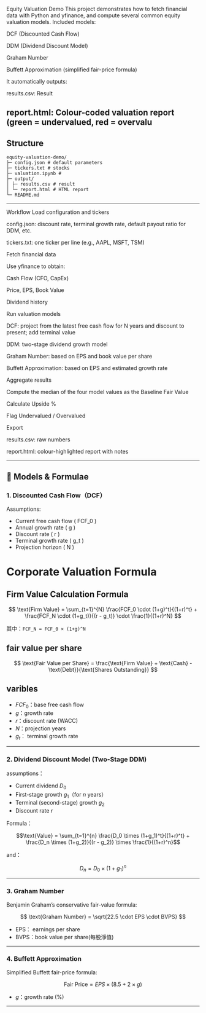 Equity Valuation Demo
This project demonstrates how to fetch financial data with Python and yfinance, and compute several common equity valuation models.
Included models:

DCF (Discounted Cash Flow)

DDM (Dividend Discount Model)

Graham Number

Buffett Approximation (simplified fair-price formula)

It automatically outputs:

results.csv: Result

report.html: Colour-coded valuation report (green = undervalued, red = overvalu
---

## Structure
```
equity-valuation-demo/
├─ config.json # default parameters
├─ tickers.txt # stocks
├─ valuation.ipynb # 
├─ output/
│ ├─ results.csv # result
│ └─ report.html # HTML report
└─ README.md 
```



---

Workflow
Load configuration and tickers

config.json: discount rate, terminal growth rate, default payout ratio for DDM, etc.

tickers.txt: one ticker per line (e.g., AAPL, MSFT, TSM)

Fetch financial data

Use yfinance to obtain:

Cash Flow (CFO, CapEx)

Price, EPS, Book Value

Dividend history

Run valuation models

DCF: project from the latest free cash flow for N years and discount to present; add terminal value

DDM: two-stage dividend growth model

Graham Number: based on EPS and book value per share

Buffett Approximation: based on EPS and estimated growth rate

Aggregate results

Compute the median of the four model values as the Baseline Fair Value

Calculate Upside %

Flag Undervalued / Overvalued

Export

results.csv: raw numbers

report.html: colour-highlighted report with notes


---

## 📐 Models & Formulae

### 1. Discounted Cash Flow（DCF）
Assumptions:
- Current free cash flow \( FCF_0 \)
- Annual growth rate \( g \)
- Discount rate \( r \)
- Terminal growth rate \( g_t \)
- Projection horizon \( N \)


#  Corporate Valuation Formula

## Firm Value Calculation Formula

$$
\text{Firm Value} = \sum_{t=1}^{N} \frac{FCF_0 \cdot (1+g)^t}{(1+r)^t} + \frac{FCF_N \cdot (1+g_t)}{(r - g_t)} \cdot \frac{1}{(1+r)^N}
$$

其中：`FCF_N = FCF_0 × (1+g)^N`

## fair value per share

$$
\text{Fair Value per Share} = \frac{\text{Firm Value} + \text{Cash} - \text{Debt}}{\text{Shares Outstanding}}
$$

## varibles

- $FCF_0$：base free cash flow
- $g$：growth rate
- $r$：discount rate (WACC)
- $N$：projection years
- $g_t$： terminal growth rate

---

### 2. Dividend Discount Model (Two-Stage DDM)
assumptions：
- Current dividend $D_0$
- First-stage growth $g_1$（for $n$ years）
- Terminal (second-stage) growth $g_2$
- Discount rate $r$

Formula：

$$\text{Value} = \sum_{t=1}^{n} \frac{D_0 \times (1+g_1)^t}{(1+r)^t} + \frac{D_n \times (1+g_2)}{(r - g_2)} \times \frac{1}{(1+r)^n}$$

and：

$$D_n = D_0 \times (1+g_1)^n$$

---

### 3. Graham Number
Benjamin Graham’s conservative fair-value formula:

$$
\text{Graham Number} = \sqrt{22.5 \cdot EPS \cdot BVPS}
$$
- EPS： earnings per share
- BVPS：book value per share(每股淨值)

---

### 4. Buffett Approximation
Simplified Buffett fair-price formula:

$$
\text{Fair Price} = EPS \times (8.5 + 2 \times g)
$$
- $g$：growth rate (%)
---